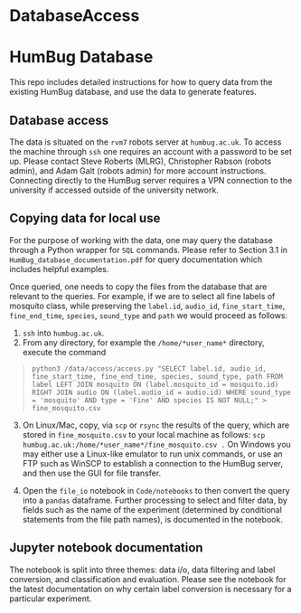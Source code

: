 # DatabaseAccess

# HumBug Database

This repo includes detailed instructions for how to query data from the existing HumBug database, and use the data to generate features.

## Database access

The data is situated on the `rvm7` robots server at `humbug.ac.uk`. To access the machine through `ssh` one requires an account with a password to be set up. Please contact Steve Roberts (MLRG), Christopher Rabson (robots admin), and Adam Galt (robots admin) for more account instructions. Connecting directly to the HumBug server requires a VPN connection to the university if accessed outside of the university network.

## Copying data for local use

For the purpose of working with the data, one may query the database through a Python wrapper for `SQL` commands. Please refer to Section 3.1 in `HumBug_database_documentation.pdf` for query documentation which includes helpful examples.

Once queried, one needs to copy the files from the database that are relevant to the queries. For example, if we are to select all fine labels of mosquito class, while preserving the `label.id`, `audio_id`, `fine_start_time`, `fine_end_time`, `species`, `sound_type` and `path` we would proceed as follows:


1. `ssh` into `humbug.ac.uk`.
2. From any directory, for example the `/home/*user_name*` directory, execute the command
>`python3 /data/access/access.py "SELECT label.id,
audio_id, fine_start_time, fine_end_time, species, sound_type, path
FROM label
LEFT JOIN mosquito
ON (label.mosquito_id = mosquito.id)
RIGHT JOIN audio
ON (label.audio_id = audio.id)
WHERE sound_type = 'mosquito' AND type = 'Fine' AND species IS NOT NULL;" > fine_mosquito.csv`
3. On Linux/Mac, copy, via `scp` or `rsync` the results of the query, which are stored in `fine_mosquito.csv` to your local machine as follows:
`scp humbug.ac.uk:/home/*user_name*/fine_mosquito.csv .` On Windows you may either use a Linux-like emulator to run unix commands, or use an FTP such as WinSCP to establish a connection to the HumBug server, and then use the GUI for file transfer.

4. Open the `file_io` notebook in `Code/notebooks` to then convert the query into a `pandas` dataframe. Further processing to select and filter data, by fields such as the name of the experiment (determined by conditional statements from the file path names), is documented in the notebook.

## Jupyter notebook documentation

The notebook is split into three themes: data i/o, data filtering and label conversion, and classification and evaluation. Please see the notebook for the latest documentation on why certain label conversion is necessary for a particular experiment.
